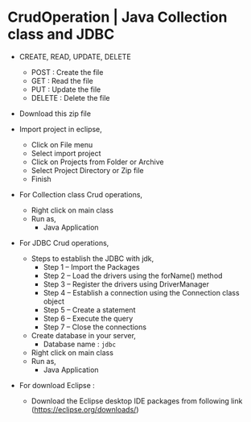 # CrudOperation | Java Collection class and JDBC
- CREATE, READ, UPDATE, DELETE
  - POST : Create the file
  - GET : Read the file
  - PUT : Update the file
  - DELETE : Delete the file

- Download this zip file
- Import project in eclipse,
  - Click on File menu
  - Select import project
  - Click on Projects from Folder or Archive
  - Select Project Directory or Zip file
  - Finish
  
- For Collection class Crud operations,
  - Right click on main class
  - Run as,
    - Java Application

- For JDBC Crud operations,
  - Steps to establish the JDBC with jdk,
    - Step 1 – Import the Packages
    - Step 2 – Load the drivers using the forName() method 
    - Step 3 – Register the drivers using DriverManager 
    - Step 4 – Establish a connection using the Connection class object
    - Step 5 – Create a statement
    - Step 6 – Execute the query
    - Step 7 – Close the connections
  - Create database in your server,
    - Database name : `jdbc`
  - Right click on main class
  - Run as,
    - Java Application

- For download Eclipse :
  - Download the Eclipse desktop IDE packages from following link (https://eclipse.org/downloads/)
    
